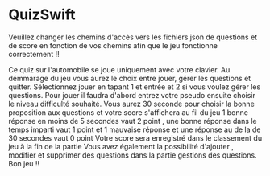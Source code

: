# QuizSwift
Veuillez changer les chemins d'accès vers les fichiers json de questions et de score en fonction de vos chemins afin que le jeu fonctionne correctement !!

Ce quiz sur l'automobile se joue uniquement avec votre clavier.
Au démmarage du jeu vous aurez le choix entre jouer, gérer les questions et quitter.
Sélectionnez jouer en tapant 1 et entrée et 2 si vous voulez gérer les questions.
Pour jouer il faudra d'abord entrez votre pseudo ensuite choisir le niveau  difficulté souhaité.
Vous aurez 30 seconde pour choisir la bonne proposition aux questions et votre score s'affichera au fil du jeu
1 bonne réponse en moins de 5 secondes vaut 2 point , une bonne réponse dans le temps imparti vaut 1 point et 1 mauvaise réponse et une réponse au de la de 30 secondes vaut 0 point
Votre score sera enregistré dans le classement du jeu à la fin de la partie
Vous avez également la possibilité d'ajouter , modifier et supprimer des questions dans la partie gestions des questions.
Bon jeu !!
